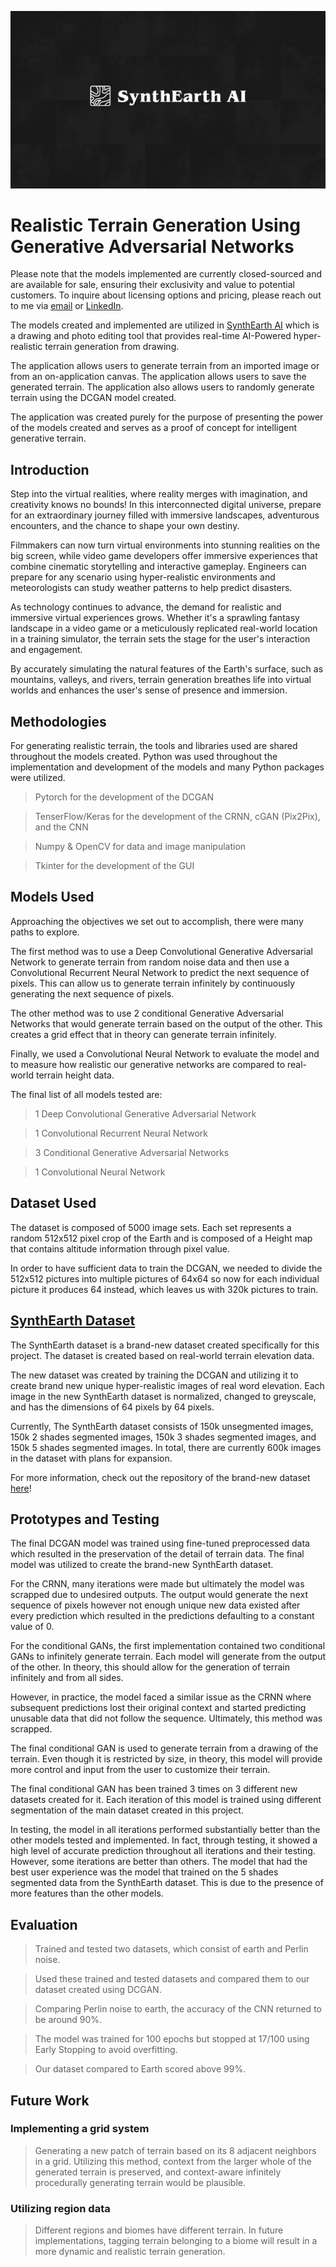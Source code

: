 ![d](banner.png)
# Realistic Terrain Generation Using Generative Adversarial Networks

Please note that the models implemented are currently closed-sourced and are available for sale, ensuring their exclusivity and value to potential customers. To inquire about licensing options and pricing, please reach out to me via [email](abdallah.elabora@gmail.com) or [LinkedIn](https://www.linkedin.com/in/abdallah-elabora-0942a6233/).

The models created and implemented are utilized in [SynthEarth AI](https://mayonaka88.itch.io/synthearth-ai) which is a drawing and photo editing tool that provides real-time AI-Powered hyper-realistic terrain generation from drawing.

The application allows users to generate terrain from an imported image or from an on-application canvas. The application allows users to save the generated terrain. The application also allows users to randomly generate terrain using the DCGAN model created.

The application was created purely for the purpose of presenting the power of the models created and serves as a proof of concept for intelligent generative terrain. 

## Introduction

Step into the virtual realities, where reality merges with imagination, and creativity knows no bounds! In this interconnected digital universe, prepare for an extraordinary journey filled with immersive landscapes, adventurous encounters, and the chance to shape your own destiny.

Filmmakers can now turn virtual environments into stunning realities on the big screen, while video game developers offer immersive experiences that combine cinematic storytelling and interactive gameplay. Engineers can prepare for any scenario using hyper-realistic environments and meteorologists can study weather patterns to help predict disasters.

As technology continues to advance, the demand for realistic and immersive virtual experiences grows. Whether it's a sprawling fantasy landscape in a video game or a meticulously replicated real-world location in a training simulator, the terrain sets the stage for the user's interaction and engagement.

By accurately simulating the natural features of the Earth's surface, such as mountains, valleys, and rivers, terrain generation breathes life into virtual worlds and enhances the user's sense of presence and immersion.

## Methodologies

For generating realistic terrain, the tools and libraries used are shared throughout the models created. Python was used throughout the implementation and development of the models and many Python packages were utilized. 

> Pytorch for the development of the DCGAN

> TenserFlow/Keras for the development of the CRNN, cGAN (Pix2Pix), and the CNN

> Numpy & OpenCV for data and image manipulation

> Tkinter for the development of the GUI


## Models Used

Approaching the objectives we set out to accomplish, there were many paths to explore.

The first method was to use a Deep Convolutional Generative Adversarial Network to generate terrain from random noise data and then use a Convolutional Recurrent Neural Network to predict the next sequence of pixels. This can allow us to generate terrain infinitely by continuously generating the next sequence of pixels.

The other method was to use 2 conditional Generative Adversarial Networks that would generate terrain based on the output of the other. This creates a grid effect that in theory can generate terrain infinitely. 

Finally, we used a Convolutional Neural Network to evaluate the model and to measure how realistic our generative networks are compared to real-world terrain height data. 

The final list of all models tested are:

> 1 Deep Convolutional Generative Adversarial Network

> 1 Convolutional Recurrent Neural Network

> 3 Conditional Generative Adversarial Networks

> 1 Convolutional Neural Network

## Dataset Used

The dataset is composed of 5000 image sets. Each set represents a random 512x512 pixel crop of the Earth and is composed of a Height map that contains altitude information through pixel value.

In order to have sufficient data to train the DCGAN, we needed to divide the 512x512 pictures into multiple pictures of 64x64 so now for each individual picture it produces 64 instead, which leaves us with 320k pictures to train.

## [SynthEarth Dataset](https://github.com/Mayonaka88/SynthEarth-Dataset)

The SynthEarth dataset is a brand-new dataset created specifically for this project. The dataset is created based on real-world terrain elevation data. 

The new dataset was created by training the DCGAN and utilizing it to create brand new unique hyper-realistic images of real word elevation. Each image in the new SynthEarth dataset is normalized, changed to greyscale, and has the dimensions of 64 pixels by 64 pixels.

Currently, The SynthEarth dataset consists of 150k unsegmented images, 150k 2 shades segmented images, 150k 3 shades segmented images, and 150k 5 shades segmented images. In total, there are currently 600k images in the dataset with plans for expansion. 

For more information, check out the repository of the brand-new dataset [here](https://github.com/Mayonaka88/SynthEarth-Dataset)!

## Prototypes and Testing

The final DCGAN model was trained using fine-tuned preprocessed data which resulted in the preservation of the detail of terrain data. The final model was utilized to create the brand-new SynthEarth dataset.

For the CRNN, many iterations were made but ultimately the model was scrapped due to undesired outputs. The output would generate the next sequence of pixels however not enough unique new data existed after every prediction which resulted in the predictions defaulting to a constant value of 0. 

For the conditional GANs, the first implementation contained two conditional GANs to infinitely generate terrain. Each model will generate from the output of the other. In theory, this should allow for the generation of terrain infinitely and from all sides.

However, in practice, the model faced a similar issue as the CRNN where subsequent predictions lost their original context and started predicting unusable data that did not follow the sequence. Ultimately, this method was scrapped.

The final conditional GAN is used to generate terrain from a drawing of the terrain. Even though it is restricted by size, in theory, this model will provide more control and input from the user to customize their terrain.

The final conditional GAN has been trained 3 times on 3 different new datasets created for it. Each iteration of this model is trained using different segmentation of the main dataset created in this project. 

In testing, the model in all iterations performed substantially better than the other models tested and implemented. In fact, through testing, it showed a high level of accurate prediction throughout all iterations and their testing. However, some iterations are better than others. The model that had the best user experience was the model that trained on the 5 shades segmented data from the SynthEarth dataset. This is due to the presence of more features than the other models.

## Evaluation

> Trained and tested two datasets, which consist of earth and Perlin noise. 

> Used these trained and tested datasets and compared them to our dataset created using DCGAN.

> Comparing Perlin noise to earth, the accuracy of the CNN returned to be around 90%.

> The model was trained for 100 epochs but stopped at 17/100 using Early Stopping to avoid overfitting. 

> Our dataset compared to Earth scored above 99%.

## Future Work

### Implementing a grid system

> Generating a new patch of terrain based on its 8 adjacent neighbors in a grid. Utilizing this method, context from the larger whole of the generated terrain is preserved, and context-aware infinitely procedurally generating terrain would be plausible.


### Utilizing region data

> Different regions and biomes have different terrain. In future implementations, tagging terrain belonging to a biome will result in a more dynamic and realistic terrain generation.






